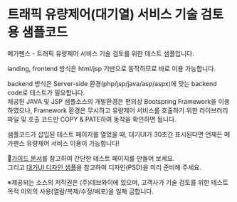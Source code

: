 # 트래픽 유량제어(대기열) 서비스 기술 검토용 샘플코드
<p>메가펜스 - 트래픽 유량제어 서비스 기술 검토를 위한 테스트 샘플입니다.</p>
<p>landing, frontend 방식은 html/jsp 기반으로 동작하므로 바로 이용 가능합니다.</p>
<p>backend 방식은 Server-side 환경(php/jsp/java/asp/aspx)에 맞는 backend code로 테스트가 필요합니다.<br/>
제공된 JAVA 및 JSP 샘플소스의 개발환경은 편의상 Bootspring Framework을 이용하였으나, Framework 환경은 무시하고 유량제어 서비스를 호출하기 위한 라이브러리 파일 및 호출 코드만 COPY & PATE하여 동작을 확인하면 됩니다.</p>
<p>샘플코드가 삽입된 테스트 페이지를 열었을 때, 대기UI가 30초간 표시된다면 언제든 메가펜스 유량제어 서비스 이용이 가능합니다!</p>
<p>🚩<a href='https://drive.google.com/file/d/1Nq5PxUFf0di4_6RH7--9Jyu4ApE--kH1/view?usp=sharing' target='_blank'>가이드 문서</a>를 참고하여 간단한 테스트 페이지를 만들어 보세요.<br/>
그리고 <a href='https://drive.google.com/file/d/1VoVmyeY3Qdd2UdYhddN3qcPL-ryphQsR/view?usp=sharing' target='_blank'>대기UI 디자인 샘플</a>을 참고하여 디자인(PSD)을 미리 준비해 주세요.</p>

<p>※제공되는 소스의 저작권은 (주)데브와이에 있으며, 고객사가 기술 검토를 위한 테스트 목적 이외의 사용(열람/복제/수정/배포)을 일체 금합니다.</p>
